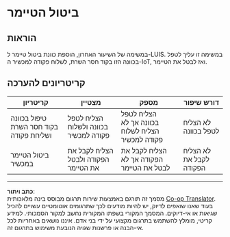 <!--
CO_OP_TRANSLATOR_METADATA:
{
  "original_hash": "da5d9360fe02fdcc1e91a725016c846d",
  "translation_date": "2025-08-27T22:26:15+00:00",
  "source_file": "6-consumer/lessons/3-spoken-feedback/assignment.md",
  "language_code": "he"
}
-->
# ביטול הטיימר

## הוראות

במשימה של השיעור האחרון, הוספת כוונת ביטול טיימר ל-LUIS. במשימה זו עליך לטפל בכוונה הזו בקוד חסר השרת, לשלוח פקודה למכשיר ה-IoT, ואז לבטל את הטיימר.

## קריטריונים להערכה

| קריטריון | מצטיין | מספק | דורש שיפור |
| -------- | ------- | ----- | ----------- |
| טיפול בכוונה בקוד חסר השרת ושליחת פקודה | הצליח לטפל בכוונה ולשלוח פקודה למכשיר | הצליח לטפל בכוונה אך לא הצליח לשלוח פקודה למכשיר | לא הצליח לטפל בכוונה |
| ביטול הטיימר במכשיר | הצליח לקבל את הפקודה ולבטל את הטיימר | הצליח לקבל את הפקודה אך לא לבטל את הטיימר | לא הצליח לקבל את הפקודה |

---

**כתב ויתור**:  
מסמך זה תורגם באמצעות שירות תרגום מבוסס בינה מלאכותית [Co-op Translator](https://github.com/Azure/co-op-translator). בעוד שאנו שואפים לדיוק, יש להיות מודעים לכך שתרגומים אוטומטיים עשויים להכיל שגיאות או אי-דיוקים. המסמך המקורי בשפתו המקורית נחשב למקור הסמכותי. למידע קריטי, מומלץ להשתמש בתרגום מקצועי על ידי בני אדם. איננו נושאים באחריות לכל אי-הבנה או פרשנות שגויה הנובעת משימוש בתרגום זה.